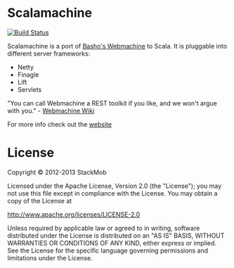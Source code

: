 # Scalamachine

[![Build Status](https://travis-ci.org/stackmob/scalamachine.png?branch=master)](https://travis-ci.org/stackmob/scalamachine)

Scalamachine is a port of [Basho's Webmachine](http://github.com/basho/webmachine) to Scala. It is pluggable into different server frameworks: 
* Netty
* Finagle
* Lift
* Servlets 

"You can call Webmachine a REST toolkit if you like, and we won't argue with you." - [Webmachine Wiki](http://wiki.basho.com/Webmachine.html)

For more info check out the [website](http://scalamachine.com)

# License
Copyright © 2012-2013 StackMob

Licensed under the Apache License, Version 2.0 (the "License"); you may not use this file except in compliance with the License. You may obtain a copy of the License at

http://www.apache.org/licenses/LICENSE-2.0

Unless required by applicable law or agreed to in writing, software distributed under the License is distributed on an "AS IS" BASIS, WITHOUT WARRANTIES OR CONDITIONS OF ANY KIND, either express or implied. See the License for the specific language governing permissions and limitations under the License.






